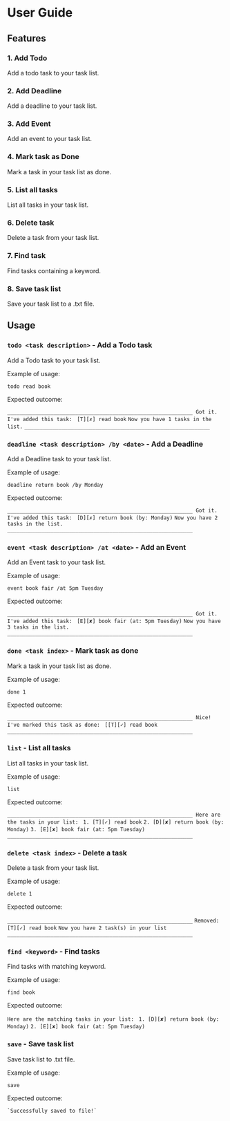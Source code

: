 # User Guide

## Features 

### 1. Add Todo
Add a todo task to your task list.

### 2. Add Deadline
Add a deadline to your task list.

### 3. Add Event
Add an event to your task list.

### 4. Mark task as Done
Mark a task in your task list as done.

### 5. List all tasks
List all tasks in your task list.

### 6. Delete task
Delete a task from your task list.

### 7. Find task
Find tasks containing a keyword.

### 8. Save task list
Save your task list to a .txt file.

## Usage

### `todo <task description>` - Add a Todo task

Add a Todo task to your task list.

Example of usage:

`todo read book`

Expected outcome:

`____________________________________________________________
Got it. I've added this task: `
`[T][✗] read book`
`Now you have 1 tasks in the list.`
`____________________________________________________________`

### `deadline <task description> /by <date>` - Add a Deadline

Add a Deadline task to your task list.

Example of usage:

`deadline return book /by Monday`

Expected outcome:

`____________________________________________________________
Got it. I've added this task: `
`[D][✗] return book (by: Monday)`
`Now you have 2 tasks in the list.`
`____________________________________________________________`

### `event <task description> /at <date>` - Add an Event

Add an Event task to your task list.

Example of usage:

`event book fair /at 5pm Tuesday`

Expected outcome:

`____________________________________________________________
Got it. I've added this task: `
`[E][✘] book fair (at: 5pm Tuesday)`
`Now you have 3 tasks in the list.`
`____________________________________________________________`

### `done <task index>` - Mark task as done

Mark a task in your task list as done.

Example of usage:

`done 1`

Expected outcome:

`____________________________________________________________
Nice! I've marked this task as done: `
`[[T][✓] read book`
`____________________________________________________________`

### `list` - List all tasks

List all tasks in your task list.

Example of usage:

`list`

Expected outcome:

`____________________________________________________________
Here are the tasks in your list: `
`1. [T][✓] read book`
`2. [D][✘] return book (by: Monday)`
`3. [E][✘] book fair (at: 5pm Tuesday)`
`____________________________________________________________`

### `delete <task index>` - Delete a task
 
Delete a task from your task list.

Example of usage:

`delete 1`

Expected outcome:

`____________________________________________________________`
`Removed: [T][✓] read book`
`Now you have 2 task(s) in your list`
`____________________________________________________________`

### `find <keyword>` - Find tasks

Find tasks with matching keyword.

Example of usage:

`find book`

Expected outcome:


`Here are the matching tasks in your list: `
`1. [D][✘] return book (by: Monday)`
`2. [E][✘] book fair (at: 5pm Tuesday)`

### `save` - Save task list

Save task list to .txt file.

Example of usage:

`save`

Expected outcome:

	`Successfully saved to file!`

